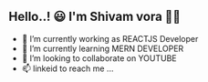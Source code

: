 
 Hello..! 😃 I'm Shivam vora 👨👋
-
- 🔭 I’m currently working as REACTJS Developer 
- 🌱 I’m currently learning MERN DEVELOPER
- 💞️ I’m looking to collaborate on YOUTUBE
- 📫 linkeid to reach me ...

<!---
dhavalkathiriya/dhavalkathiriya is a ✨ special ✨ repository because its `README.md` (this file) appears on your GitHub profile.
You can click the Preview link to take a look at your changes.
--->
